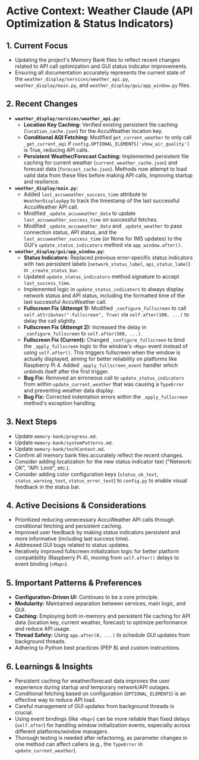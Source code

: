 # Active Context: Weather Claude (API Optimization & Status Indicators)

## 1. Current Focus

- Updating the project's Memory Bank files to reflect recent changes related to API call optimization and GUI status indicator improvements.
- Ensuring all documentation accurately represents the current state of the `weather_display/services/weather_api.py`, `weather_display/main.py`, and `weather_display/gui/app_window.py` files.

## 2. Recent Changes

- **`weather_display/services/weather_api.py`:**
    - **Location Key Caching:** Verified existing persistent file caching (`location_cache.json`) for the AccuWeather location key.
    - **Conditional AQI Fetching:** Modified `get_current_weather` to only call `_get_current_aqi` if `config.OPTIONAL_ELEMENTS['show_air_quality']` is True, reducing API calls.
    - **Persistent Weather/Forecast Caching:** Implemented persistent file caching for current weather (`current_weather_cache.json`) and forecast data (`forecast_cache.json`). Methods now attempt to load valid data from these files before making API calls, improving startup and resilience.
- **`weather_display/main.py`:**
    - Added `last_accuweather_success_time` attribute to `WeatherDisplayApp` to track the timestamp of the last successful AccuWeather API call.
    - Modified `_update_accuweather_data` to update `last_accuweather_success_time` on successful fetches.
    - Modified `_update_accuweather_data` and `_update_weather` to pass connection status, API status, and the `last_accuweather_success_time` (or None for IMS updates) to the GUI's `update_status_indicators` method via `app_window.after()`.
- **`weather_display/gui/app_window.py`:**
    - **Status Indicators:** Replaced previous error-specific status indicators with two persistent labels (`network_status_label`, `api_status_label`) in `_create_status_bar`.
    - Updated `update_status_indicators` method signature to accept `last_success_time`.
    - Implemented logic in `update_status_indicators` to always display network status and API status, including the formatted time of the last successful AccuWeather call.
    - **Fullscreen Fix (Attempt 1):** Modified `_configure_fullscreen` to call `self.attributes("-fullscreen", True)` via `self.after(100, ...)` to delay the call slightly.
    - **Fullscreen Fix (Attempt 2):** Increased the delay in `_configure_fullscreen` to `self.after(500, ...)`.
    - **Fullscreen Fix (Current):** Changed `_configure_fullscreen` to bind the `_apply_fullscreen` logic to the window's `<Map>` event instead of using `self.after()`. This triggers fullscreen when the window is actually displayed, aiming for better reliability on platforms like Raspberry Pi 4. Added `_apply_fullscreen_event` handler which unbinds itself after the first trigger.
    - **Bug Fix:** Removed an erroneous call to `update_status_indicators` from within `update_current_weather` that was causing a `TypeError` and preventing weather data display.
    - **Bug Fix:** Corrected indentation errors within the `_apply_fullscreen` method's exception handling.

## 3. Next Steps

- Update `memory-bank/progress.md`.
- Update `memory-bank/systemPatterns.md`.
- Update `memory-bank/techContext.md`.
- Confirm all memory bank files accurately reflect the recent changes.
- Consider adding localization for the new status indicator text ("Network: OK", "API: Limit", etc.).
- Consider adding color configuration keys (`status_ok_text`, `status_warning_text`, `status_error_text`) to `config.py` to enable visual feedback in the status bar.

## 4. Active Decisions & Considerations

- Prioritized reducing unnecessary AccuWeather API calls through conditional fetching and persistent caching.
- Improved user feedback by making status indicators persistent and more informative (including last success time).
- Addressed GUI bugs related to status updates.
- Iteratively improved fullscreen initialization logic for better platform compatibility (Raspberry Pi 4), moving from `self.after()` delays to event binding (`<Map>`).

## 5. Important Patterns & Preferences

- **Configuration-Driven UI:** Continues to be a core principle.
- **Modularity:** Maintained separation between services, main logic, and GUI.
- **Caching:** Employing both in-memory and persistent file caching for API data (location key, current weather, forecast) to optimize performance and reduce API usage.
- **Thread Safety:** Using `app.after(0, ...)` to schedule GUI updates from background threads.
- Adhering to Python best practices (PEP 8) and custom instructions.

## 6. Learnings & Insights

- Persistent caching for weather/forecast data improves the user experience during startup and temporary network/API outages.
- Conditional fetching based on configuration (`OPTIONAL_ELEMENTS`) is an effective way to reduce API load.
- Careful management of GUI updates from background threads is crucial.
- Using event bindings (like `<Map>`) can be more reliable than fixed delays (`self.after`) for handling window initialization events, especially across different platforms/window managers.
- Thorough testing is needed after refactoring, as parameter changes in one method can affect callers (e.g., the `TypeError` in `update_current_weather`).
